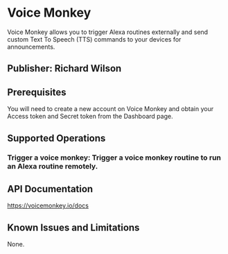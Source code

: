 # Voice Monkey
Voice Monkey allows you to trigger Alexa routines externally and send custom Text To Speech (TTS) commands to your devices for announcements.

## Publisher: Richard Wilson

## Prerequisites
You will need to create a new account on Voice Monkey and obtain your Access token and Secret token from the Dashboard page.

## Supported Operations
### Trigger a voice monkey: Trigger a voice monkey routine to run an Alexa routine remotely.

## API Documentation
https://voicemonkey.io/docs

## Known Issues and Limitations
None.
